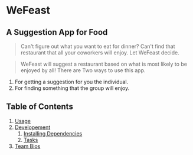 # WeFeast
## A Suggestion App for Food
>Can't figure out what you want to eat for dinner? Can't find that restaurant that all your coworkers will enjoy. Let WeFeast decide.

>WeFeast will suggest a restaurant based on what is most likely to be enjoyed by all!
There are Two ways to use this app.
  1. For getting a suggestion for you the individual.
  2. For finding something that the group will enjoy.

## Table of Contents
1. [Usage](#usage)
2. [Developement](#developement)
    1. [Installing Dependencies](#dnstalling-dependencies)
    2. [Tasks]()
3. [Team Bios](#team-bios)
